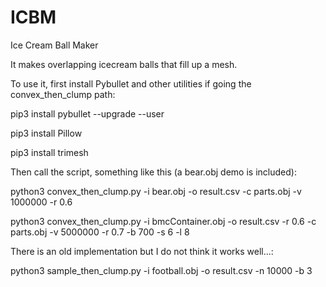 # ICBM
Ice Cream Ball Maker

It makes overlapping icecream balls that fill up a mesh.

To use it, first install Pybullet and other utilities if going the convex_then_clump path:

pip3 install pybullet --upgrade --user

pip3 install Pillow

pip3 install trimesh

Then call the script, something like this (a bear.obj demo is included):

python3 convex_then_clump.py -i bear.obj -o result.csv -c parts.obj -v 1000000 -r 0.6

python3 convex_then_clump.py -i bmcContainer.obj -o result.csv -r 0.6 -c parts.obj -v 5000000 -r 0.7 -b 700 -s 6 -l 8

There is an old implementation but I do not think it works well...:

python3 sample_then_clump.py -i football.obj -o result.csv -n 10000 -b 3

